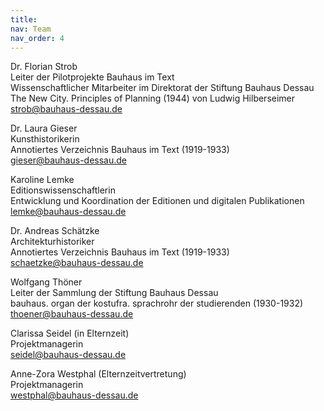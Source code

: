 ```yaml
---
title:
nav: Team
nav_order: 4
---
```


Dr. Florian Strob  
Leiter der Pilotprojekte Bauhaus im Text  
Wissenschaftlicher Mitarbeiter im Direktorat der Stiftung Bauhaus Dessau  
The New City. Principles of Planning (1944) von Ludwig Hilberseimer  
strob@bauhaus-dessau.de  




Dr. Laura Gieser  
Kunsthistorikerin  
Annotiertes Verzeichnis Bauhaus im Text (1919-1933)  
gieser@bauhaus-dessau.de

Karoline Lemke  
Editionswissenschaftlerin  
Entwicklung und Koordination der Editionen und digitalen Publikationen  
lemke@bauhaus-dessau.de


Dr. Andreas Schätzke  
Architekturhistoriker  
Annotiertes Verzeichnis Bauhaus im Text (1919-1933)  
schaetzke@bauhaus-dessau.de


Wolfgang Thöner  
Leiter der Sammlung der Stiftung Bauhaus Dessau  
bauhaus. organ der kostufra. sprachrohr der studierenden (1930-1932)  
thoener@bauhaus-dessau.de 


Clarissa Seidel (in Elternzeit)  
Projektmanagerin  
seidel@bauhaus-dessau.de  


Anne-Zora Westphal (Elternzeitvertretung)  
Projektmanagerin  
westphal@bauhaus-dessau.de

